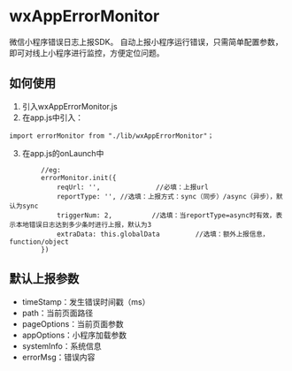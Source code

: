 # wxAppErrorMonitor

微信小程序错误日志上报SDK。
自动上报小程序运行错误，只需简单配置参数，即可对线上小程序进行监控，方便定位问题。

## 如何使用

1. 引入wxAppErrorMonitor.js
2. 在app.js中引入：
```
import errorMonitor from "./lib/wxAppErrorMonitor"；
```
3. 在app.js的onLaunch中
```
        //eg:
        errorMonitor.init({
            reqUrl: '',              //必填：上报url
            reportType: '', //选填：上报方式：sync（同步）/async（异步），默认为sync
            triggerNum: 2,          //选填：当reportType=async时有效，表示本地错误日志达到多少条时进行上报，默认为3
            extraData: this.globalData         //选填：额外上报信息，function/object
        })
```

## 默认上报参数
- timeStamp：发生错误时间戳（ms）
- path：当前页面路径
- pageOptions：当前页面参数
- appOptions：小程序加载参数
- systemInfo：系统信息
- errorMsg：错误内容

